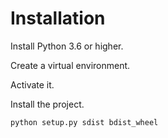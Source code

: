 # Installation

Install Python 3.6 or higher.

Create a virtual environment.

Activate it.

Install the project.

```sh
python setup.py sdist bdist_wheel
```
